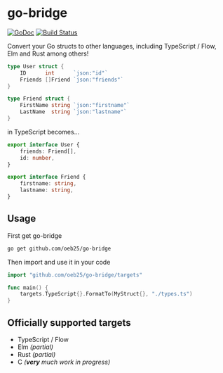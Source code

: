 # go-bridge

[![GoDoc](https://godoc.org/github.com/oeb25/go-bridge?status.svg)](https://godoc.org/github.com/oeb25/go-bridge)
[![Build Status](https://travis-ci.org/oeb25/go-bridge.svg?branch=master)](https://travis-ci.org/oeb25/go-bridge)

Convert your Go structs to other languages, including TypeScript / Flow, Elm and Rust among others! 

```go
type User struct {
	ID      int      `json:"id"`
	Friends []Friend `json:"friends"`
}

type Friend struct {
	FirstName string `json:"firstname"`
	LastName  string `json:"lastname"`
}
```

in TypeScript becomes...

```typescript
export interface User {
	friends: Friend[],
	id: number,
}

export interface Friend {
	firstname: string,
	lastname: string,
}
```

## Usage

First get go-bridge
```bash
go get github.com/oeb25/go-bridge
```

Then import and use it in your code

```go
import "github.com/oeb25/go-bridge/targets"

func main() {
	targets.TypeScript{}.FormatTo(MyStruct{}, "./types.ts")
}
```

## Officially supported targets

- TypeScript / Flow
- Elm _(partial)_ 
- Rust _(partial)_ 
- C _(**very** much work in progress)_ 
